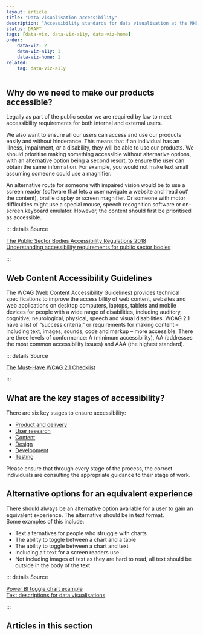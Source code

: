 ```yaml
---
layout: article
title: "Data visualisation accessibility"
description: "Accessibility standards for data visualisation at the NHSBSA"
status: DRAFT
tags: [data-viz, data-viz-a11y, data-viz-home]
order:
    data-viz: 2
    data-viz-a11y: 1
    data-viz-home: 1
related: 
    tag: data-viz-a11y
---
```

## Why do we need to make our products accessible?  

Legally as part of the public sector we are required by law to meet accessibility requirements for both internal and external users.  
  

We also want to ensure all our users can access and use our products easily and without hinderance. This means that if an individual has an illness, impairment, or a disability, they will be able to use our products. We should prioritise making something accessible without alternative options, with an alternative option being a second resort, to ensure the user can obtain the same information. For example, you would not make text small assuming someone could use a magnifier.  
  

An alternative route for someone with impaired vision would be to use a screen reader (software that lets a user navigate a website and ‘read out’ the content), braille display or screen magnifier. Or someone with motor difficulties might use a special mouse, speech recognition software or on-screen keyboard emulator. However, the content should first be prioritised as accessible.   

  
::: details Source
 
[The Public Sector Bodies Accessibility Regulations 2018][source 1]  
[Understanding accessibility requirements for public sector bodies][source 2]

:::  
  
## Web Content Accessibility Guidelines  
  

The WCAG (Web Content Accessibility Guidelines) provides technical specifications to improve the accessibility of web content, websites and web applications on desktop computers, laptops, tablets and mobile devices for people with a wide range of disabilities, including auditory, cognitive, neurological, physical, speech and visual disabilities. WCAG 2.1 have a list of “success criteria,” or requirements for making content – including text, images, sounds, code and markup – more accessible. There are three levels of conformance: A (minimum accessibility), AA (addresses the most common accessibility issues) and AAA (the highest standard).  
  
::: details Source
 
[The Must-Have WCAG 2.1 Checklist][source 3]

:::

  
## What are the key stages of accessibility?  
  
There are six key stages to ensure accessibility:  
- [Product and delivery][source 4]
- [User research][source 5] 
- [Content][source 6]
- [Design][source 7]
- [Development][source 8]
- [Testing][source 9]  

Please ensure that through every stage of the process, the correct individuals are consulting the appropriate guidance to their stage of work.


## Alternative options for an equivalent experience    

There should always be an alternative option available for a user to gain an equivalent experience. The alternative should be in text format.  
Some examples of this include:  
- Text alternatives for people who struggle with charts
- The ability to toggle between a chart and a table
- The ability to toggle between a chart and text
- Including alt text for a screen readers use
- Not including images of text as they are hard to read, all text should be outside in the body of the text  
  
::: details Source
 
[Power BI toggle chart example][source 10]  
[Text descriptions for data visualisations][source 11]

:::  
  
    
## Articles in this section

  

  
[source 1]: https://www.legislation.gov.uk/uksi/2018/952/made  
[source 2]: https://www.gov.uk/guidance/accessibility-requirements-for-public-sector-websites-and-apps  
[source 3]: https://kma.global/wp-content/uploads/2019/07/WCAG_2.1_Checklist.pdf  
[source 4]: https://service-manual.nhs.uk/accessibility/product-and-delivery
[source 5]: https://service-manual.nhs.uk/accessibility/user-research
[source 6]: https://service-manual.nhs.uk/accessibility/content
[source 7]: https://service-manual.nhs.uk/accessibility/design
[source 8]: https://service-manual.nhs.uk/accessibility/development
[source 9]: https://service-manual.nhs.uk/accessibility/testing
[source 10]: https://visualbi.com/blogs/business-intelligence/toggle-chart-table-power-bi/
[source 11]: https://accessibility.blog.gov.uk/2023/04/13/text-descriptions-for-data-visualisations/